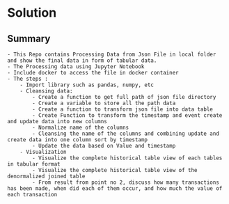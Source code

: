 # Solution

## Summary
    - This Repo contains Processing Data from Json File in local folder and show the final data in form of tabular data.
    - The Processing data using Jupyter Notebook
    - Include docker to access the file in docker container
    - The steps :
        - Import library such as pandas, numpy, etc
        - Cleansing data:
            - Create a function to get full path of json file directory
            - Create a variable to store all the path data
            - Create a function to transform json file into data table
            - Create Function to transform the timestamp and event create and update data into new columns
            - Normalize name of the columns 
            - Cleansing the name of the columns and combining update and create data into one column sort by timestamp
            - Update the data based on Value and timestamp 
        - Visualization 
            - Visualize the complete historical table view of each tables in tabular format
            - Visualize the complete historical table view of the denormalized joined table
            - From result from point no 2, discuss how many transactions has been made, when did each of them occur, and how much the value of each transaction